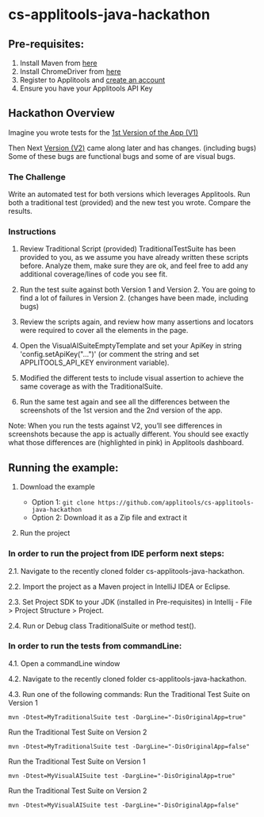 # cs-applitools-java-hackathon

## Pre-requisites:
1. Install Maven from [here](https://maven.apache.org/install.html)
2. Install ChromeDriver from [here](https://chromedriver.chromium.org/downloads)
3. Register to Applitools and [create an account](https://auth.applitools.com/users/register)  
4. Ensure you have your Applitools API Key 


   
## Hackathon Overview
Imagine you wrote tests for the [1st Version of the App (V1)](https://demo.applitools.com/hackathon.html)

Then Next [Version (V2)](https://demo.applitools.com/hackathonV2.html) came along later and has changes. (including bugs) 
Some of these bugs are functional bugs and some of are visual bugs. 

### The Challenge
Write an automated test for both versions which leverages Applitools.
Run both a traditional test (provided) and the new test you wrote.
Compare the results.

### Instructions

1) Review Traditional Script (provided) 
TraditionalTestSuite has been provided to you, as we assume you have already written these scripts before.
Analyze them, make sure they are ok, and feel free to add any additional coverage/lines of code you see fit.

2) Run the test suite against both Version 1 and Version 2.
You are going to find a lot of failures in Version 2. (changes have been made, including bugs)

3) Review the scripts again, and review how many assertions and locators were required to cover all the elements in the page.

4) Open the VisualAISuiteEmptyTemplate and set your ApiKey in string 'config.setApiKey("...")' (or comment the string and set APPLITOOLS_API_KEY environment variable).

5) Modified the different tests to include visual assertion to achieve the same coverage as with the TraditionalSuite.

5) Run the same test again and see all the differences between the screenshots of the 1st version and the 2nd version of the app.

Note: When you run the tests against V2, you’ll see differences in screenshots because the app is actually different. 
You should see exactly what those differences are (highlighted in pink) in Applitools dashboard. 

## Running the example:
 1. Download the example
    * Option 1: `git clone https://github.com/applitools/cs-applitools-java-hackathon`
    * Option 2: Download it as a Zip file and extract it
    
2. Run the project
### In order to run the project from IDE perform next steps:

   2.1. Navigate to the recently cloned folder cs-applitools-java-hackathon.
   
   2.2.  Import the project as a Maven project in IntelliJ IDEA or Eclipse.
   
   2.3. Set Project SDK to your JDK (installed in Pre-requisites) in Intellij - File > Project Structure > Project.
   
   2.4. Run or Debug class TraditionalSuite or method test().
   
### In order to run the tests from commandLine:
   4.1. Open a commandLine window
   
   4.2. Navigate to the recently cloned folder cs-applitools-java-hackathon.
   
   4.3. Run one of the following commands:
   Run the Traditional Test Suite on Version 1
   
    mvn -Dtest=MyTraditionalSuite test -DargLine="-DisOriginalApp=true"

   Run the Traditional Test Suite on Version 2
       
    mvn -Dtest=MyTraditionalSuite test -DargLine="-DisOriginalApp=false"
    
   Run the Traditional Test Suite on Version 1
       
    mvn -Dtest=MyVisualAISuite test -DargLine="-DisOriginalApp=true"
    
   Run the Traditional Test Suite on Version 2
           
    mvn -Dtest=MyVisualAISuite test -DargLine="-DisOriginalApp=false"
   